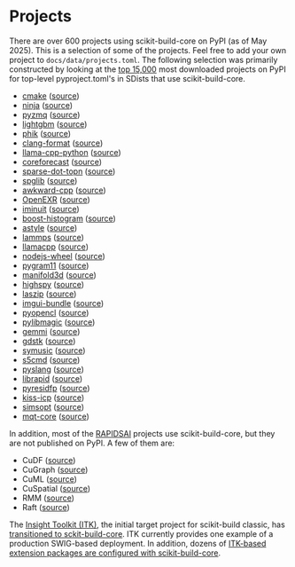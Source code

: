 # Projects

There are over 600 projects using scikit-build-core on PyPI (as of May 2025).
This is a selection of some of the projects. Feel free to add your own project
to `docs/data/projects.toml`. The following selection was primarily constructed
by looking at the [top 15,000](https://hugovk.github.io/top-pypi-packages/)
most downloaded projects on PyPI for top-level pyproject.toml's in SDists that
use scikit-build-core.

<!-- prettier-ignore-start -->

<!--[[[cog
import cog
import collections
import tomllib
from pathlib import Path

DIR = Path(cog.inFile).parent
PROJECTS = DIR.parent / "data/projects.toml"

with PROJECTS.open("rb") as f:
    projects = tomllib.load(f)

project_names = [p["pypi"].lower() for p in projects["project"]]
counts = collections.Counter(project_names)
dups = {k:v for k, v in counts.items() if v > 1}
if dups:
    msg = f"Duplicate projects: {dups}"
    raise AssertionError(msg)

for project in projects["project"]:
    pypi = project["pypi"]
    github = project["github"]
    path = project.get("path", "pyproject.toml")

    cog.outl(f"* [{pypi}](https://pypi.org/project/{pypi}) ([source](https://github.com/{github}/blob/HEAD/{path}))")
]]]-->
* [cmake](https://pypi.org/project/cmake) ([source](https://github.com/scikit-build/cmake-python-distributions/blob/HEAD/pyproject.toml))
* [ninja](https://pypi.org/project/ninja) ([source](https://github.com/scikit-build/ninja-python-distributions/blob/HEAD/pyproject.toml))
* [pyzmq](https://pypi.org/project/pyzmq) ([source](https://github.com/zeromq/pyzmq/blob/HEAD/pyproject.toml))
* [lightgbm](https://pypi.org/project/lightgbm) ([source](https://github.com/microsoft/LightGBM/blob/HEAD/python-package/pyproject.toml))
* [phik](https://pypi.org/project/phik) ([source](https://github.com/kaveio/phik/blob/HEAD/pyproject.toml))
* [clang-format](https://pypi.org/project/clang-format) ([source](https://github.com/ssciwr/clang-format-wheel/blob/HEAD/pyproject.toml))
* [llama-cpp-python](https://pypi.org/project/llama-cpp-python) ([source](https://github.com/abetlen/llama-cpp-python/blob/HEAD/pyproject.toml))
* [coreforecast](https://pypi.org/project/coreforecast) ([source](https://github.com/Nixtla/coreforecast/blob/HEAD/pyproject.toml))
* [sparse-dot-topn](https://pypi.org/project/sparse-dot-topn) ([source](https://github.com/ing-bank/sparse_dot_topn/blob/HEAD/pyproject.toml))
* [spglib](https://pypi.org/project/spglib) ([source](https://github.com/spglib/spglib/blob/HEAD/pyproject.toml))
* [awkward-cpp](https://pypi.org/project/awkward-cpp) ([source](https://github.com/scikit-hep/awkward/blob/HEAD/awkward-cpp/pyproject.toml))
* [OpenEXR](https://pypi.org/project/OpenEXR) ([source](https://github.com/AcademySoftwareFoundation/OpenEXR/blob/HEAD/pyproject.toml))
* [iminuit](https://pypi.org/project/iminuit) ([source](https://github.com/scikit-hep/iminuit/blob/HEAD/pyproject.toml))
* [boost-histogram](https://pypi.org/project/boost-histogram) ([source](https://github.com/scikit-hep/iminuit/blob/HEAD/pyproject.toml))
* [astyle](https://pypi.org/project/astyle) ([source](https://github.com/Freed-Wu/astyle-wheel/blob/HEAD/pyproject.toml))
* [lammps](https://pypi.org/project/lammps) ([source](https://github.com/njzjz/lammps-wheel/blob/HEAD/pyproject.toml))
* [llamacpp](https://pypi.org/project/llamacpp) ([source](https://github.com/thomasantony/llamacpp-python/blob/HEAD/pyproject.toml))
* [nodejs-wheel](https://pypi.org/project/nodejs-wheel) ([source](https://github.com/njzjz/nodejs-wheel/blob/HEAD/pyproject.toml))
* [pygram11](https://pypi.org/project/pygram11) ([source](https://github.com/douglasdavis/pygram11/blob/HEAD/pyproject.toml))
* [manifold3d](https://pypi.org/project/manifold3d) ([source](https://github.com/elalish/manifold/blob/HEAD/pyproject.toml))
* [highspy](https://pypi.org/project/highspy) ([source](https://github.com/ERGO-Code/HiGHS/blob/HEAD/pyproject.toml))
* [laszip](https://pypi.org/project/laszip) ([source](https://github.com/tmontaigu/laszip-python/blob/HEAD/pyproject.toml))
* [imgui-bundle](https://pypi.org/project/imgui-bundle) ([source](https://github.com/pthom/imgui_bundle/blob/HEAD/pyproject.toml))
* [pyopencl](https://pypi.org/project/pyopencl) ([source](https://github.com/inducer/pyopencl/blob/HEAD/pyproject.toml))
* [pylibmagic](https://pypi.org/project/pylibmagic) ([source](https://github.com/kratsg/pylibmagic/blob/HEAD/pyproject.toml))
* [gemmi](https://pypi.org/project/gemmi) ([source](https://github.com/project-gemmi/gemmi/blob/HEAD/pyproject.toml))
* [gdstk](https://pypi.org/project/gdstk) ([source](https://github.com/heitzmann/gdstk/blob/HEAD/pyproject.toml))
* [symusic](https://pypi.org/project/symusic) ([source](https://github.com/Yikai-Liao/symusic/blob/HEAD/pyproject.toml))
* [s5cmd](https://pypi.org/project/s5cmd) ([source](https://github.com/jcfr/s5cmd-python-distributions/blob/HEAD/pyproject.toml))
* [pyslang](https://pypi.org/project/pyslang) ([source](https://github.com/MikePopoloski/slang/blob/HEAD/pyproject.toml))
* [librapid](https://pypi.org/project/librapid) ([source](https://github.com/LibRapid/librapid/blob/HEAD/pyproject.toml))
* [pyresidfp](https://pypi.org/project/pyresidfp) ([source](https://github.com/pyresidfp/pyresidfp/blob/HEAD/pyproject.toml))
* [kiss-icp](https://pypi.org/project/kiss-icp) ([source](https://github.com/https://github.com/PRBonn/kiss-icp/blob/HEAD/pyproject.toml))
* [simsopt](https://pypi.org/project/simsopt) ([source](https://github.com/hiddenSymmetries/simsopt/blob/HEAD/pyproject.toml))
* [mqt-core](https://pypi.org/project/mqt-core) ([source](https://github.com/munich-quantum-toolkit/core/blob/HEAD/pyproject.toml))
<!--[[[end]]] (checksum: 1d77daf8c20f5dbf77669e17c1862c6c)-->

<!-- prettier-ignore-end -->

In addition, most of the [RAPIDSAI](https://github.com/rapidsai) projects use
scikit-build-core, but they are not published on PyPI. A few of them are:

- CuDF
  ([source](https://github.com/rapidsai/cudf/blob/HEAD/python/cudf/pyproject.toml))
- CuGraph
  ([source](https://github.com/rapidsai/cugraph/blob/HEAD/python/cugraph/pyproject.toml))
- CuML
  ([source](https://github.com/rapidsai/cuml/blob/HEAD/python/cuml/pyproject.toml))
- CuSpatial
  ([source](https://github.com/rapidsai/cuspatial/blob/HEAD/python/cuspatial/pyproject.toml))
- RMM
  ([source](https://github.com/rapidsai/rmm/blob/HEAD/python/rmm/pyproject.toml))
- Raft
  ([source](https://github.com/rapidsai/raft/blob/HEAD/python/pylibraft/pyproject.toml))

The [Insight Toolkit (ITK)](https://docs.itk.org), the initial target project
for scikit-build classic, has
[transitioned to sckit-build-core](https://github.com/InsightSoftwareConsortium/ITKPythonPackage/blob/master/scripts/pyproject.toml.in).
ITK currently provides one example of a production SWIG-based deployment. In
addition, dozens of
[ITK-based extension packages are configured with scikit-build-core](https://github.com/topics/itk-module).
